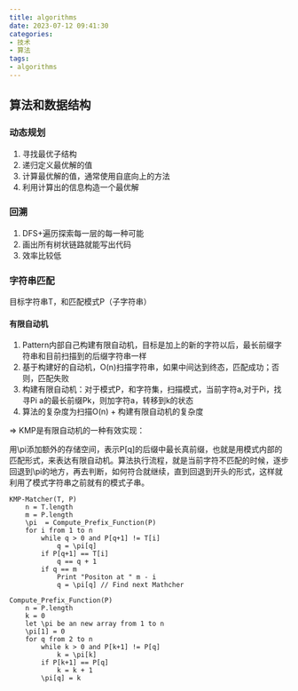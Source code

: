 ```yaml
---
title: algorithms
date: 2023-07-12 09:41:30
categories:
- 技术
- 算法
tags: 
- algorithms
---
```


## 算法和数据结构

### 动态规划

1. 寻找最优子结构
2. 递归定义最优解的值
3. 计算最优解的值，通常使用自底向上的方法
4. 利用计算出的信息构造一个最优解

### 回溯

1. DFS+遍历探索每一层的每一种可能
2. 画出所有树状链路就能写出代码
2. 效率比较低

### 字符串匹配

目标字符串T，和匹配模式P（子字符串）

#### 有限自动机

1. Pattern内部自己构建有限自动机，目标是加上的新的字符以后，最长前缀字符串和目前扫描到的后缀字符串一样
2. 基于构建好的自动机，O(n)扫描字符串，如果中间达到终态，匹配成功；否则，匹配失败
3. 构建有限自动机：对于模式P，和字符集，扫描模式，当前字符a,对于Pi，找寻Pi a的最长前缀Pk，则加字符a，转移到k的状态
4. 算法的复杂度为扫描O(n) + 构建有限自动机的复杂度

=> KMP是有限自动机的一种有效实现：

用\pi添加额外的存储空间，表示P[q]的后缀中最长真前缀，也就是用模式内部的匹配形式，来表达有限自动机。算法执行流程，就是当前字符不匹配的时候，逐步回退到\pi的地方，再去判断，如何符合就继续，直到回退到开头的形式，这样就利用了模式字符串之前就有的模式子串。

```
KMP-Matcher(T, P)
    n = T.length
    m = P.length
    \pi  = Compute_Prefix_Function(P)
    for i from 1 to n
        while q > 0 and P[q+1] != T[i]
            q = \pi[q]
        if P[q+1] == T[i]
            q == q + 1
        if q == m
            Print "Positon at " m - i
            q = \pi[q] // Find next Mathcher

Compute_Prefix_Function(P)
    n = P.length
    k = 0
    let \pi be an new array from 1 to n
    \pi[1] = 0
    for q from 2 to n
        while k > 0 and P[k+1] != P[q]
            k = \pi[k]
        if P[k+1] == P[q]
            k = k + 1
        \pi[q] = k

```


